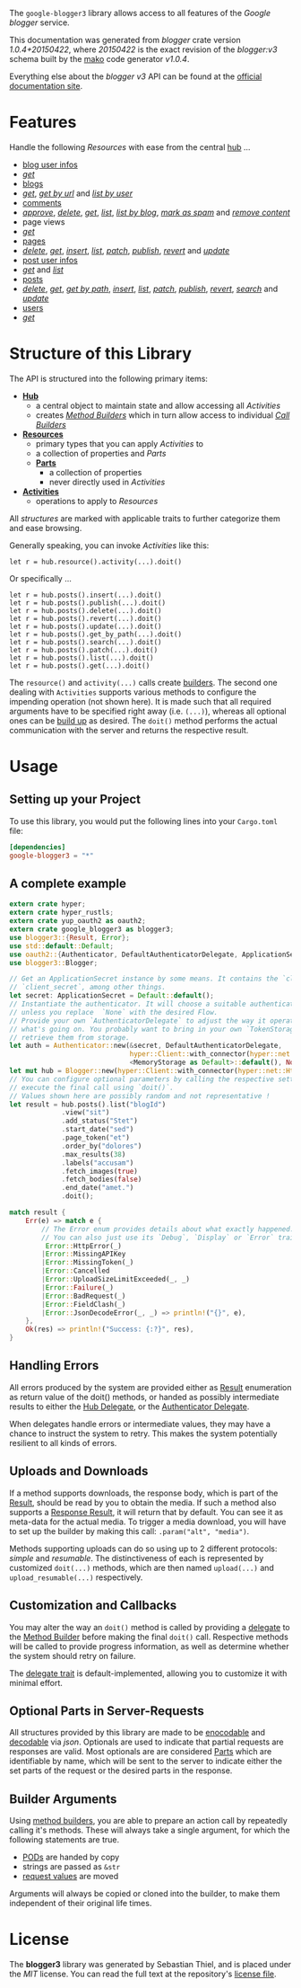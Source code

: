 <!---
DO NOT EDIT !
This file was generated automatically from 'src/mako/api/README.md.mako'
DO NOT EDIT !
-->
The `google-blogger3` library allows access to all features of the *Google blogger* service.

This documentation was generated from *blogger* crate version *1.0.4+20150422*, where *20150422* is the exact revision of the *blogger:v3* schema built by the [mako](http://www.makotemplates.org/) code generator *v1.0.4*.

Everything else about the *blogger* *v3* API can be found at the
[official documentation site](https://developers.google.com/blogger/docs/3.0/getting_started).
# Features

Handle the following *Resources* with ease from the central [hub](https://docs.rs/google-blogger3/1.0.4+20150422/google_blogger3/struct.Blogger.html) ... 

* [blog user infos](https://docs.rs/google-blogger3/1.0.4+20150422/google_blogger3/struct.BlogUserInfo.html)
 * [*get*](https://docs.rs/google-blogger3/1.0.4+20150422/google_blogger3/struct.BlogUserInfoGetCall.html)
* [blogs](https://docs.rs/google-blogger3/1.0.4+20150422/google_blogger3/struct.Blog.html)
 * [*get*](https://docs.rs/google-blogger3/1.0.4+20150422/google_blogger3/struct.BlogGetCall.html), [*get by url*](https://docs.rs/google-blogger3/1.0.4+20150422/google_blogger3/struct.BlogGetByUrlCall.html) and [*list by user*](https://docs.rs/google-blogger3/1.0.4+20150422/google_blogger3/struct.BlogListByUserCall.html)
* [comments](https://docs.rs/google-blogger3/1.0.4+20150422/google_blogger3/struct.Comment.html)
 * [*approve*](https://docs.rs/google-blogger3/1.0.4+20150422/google_blogger3/struct.CommentApproveCall.html), [*delete*](https://docs.rs/google-blogger3/1.0.4+20150422/google_blogger3/struct.CommentDeleteCall.html), [*get*](https://docs.rs/google-blogger3/1.0.4+20150422/google_blogger3/struct.CommentGetCall.html), [*list*](https://docs.rs/google-blogger3/1.0.4+20150422/google_blogger3/struct.CommentListCall.html), [*list by blog*](https://docs.rs/google-blogger3/1.0.4+20150422/google_blogger3/struct.CommentListByBlogCall.html), [*mark as spam*](https://docs.rs/google-blogger3/1.0.4+20150422/google_blogger3/struct.CommentMarkAsSpamCall.html) and [*remove content*](https://docs.rs/google-blogger3/1.0.4+20150422/google_blogger3/struct.CommentRemoveContentCall.html)
* page views
 * [*get*](https://docs.rs/google-blogger3/1.0.4+20150422/google_blogger3/struct.PageViewGetCall.html)
* [pages](https://docs.rs/google-blogger3/1.0.4+20150422/google_blogger3/struct.Page.html)
 * [*delete*](https://docs.rs/google-blogger3/1.0.4+20150422/google_blogger3/struct.PageDeleteCall.html), [*get*](https://docs.rs/google-blogger3/1.0.4+20150422/google_blogger3/struct.PageGetCall.html), [*insert*](https://docs.rs/google-blogger3/1.0.4+20150422/google_blogger3/struct.PageInsertCall.html), [*list*](https://docs.rs/google-blogger3/1.0.4+20150422/google_blogger3/struct.PageListCall.html), [*patch*](https://docs.rs/google-blogger3/1.0.4+20150422/google_blogger3/struct.PagePatchCall.html), [*publish*](https://docs.rs/google-blogger3/1.0.4+20150422/google_blogger3/struct.PagePublishCall.html), [*revert*](https://docs.rs/google-blogger3/1.0.4+20150422/google_blogger3/struct.PageRevertCall.html) and [*update*](https://docs.rs/google-blogger3/1.0.4+20150422/google_blogger3/struct.PageUpdateCall.html)
* [post user infos](https://docs.rs/google-blogger3/1.0.4+20150422/google_blogger3/struct.PostUserInfo.html)
 * [*get*](https://docs.rs/google-blogger3/1.0.4+20150422/google_blogger3/struct.PostUserInfoGetCall.html) and [*list*](https://docs.rs/google-blogger3/1.0.4+20150422/google_blogger3/struct.PostUserInfoListCall.html)
* [posts](https://docs.rs/google-blogger3/1.0.4+20150422/google_blogger3/struct.Post.html)
 * [*delete*](https://docs.rs/google-blogger3/1.0.4+20150422/google_blogger3/struct.PostDeleteCall.html), [*get*](https://docs.rs/google-blogger3/1.0.4+20150422/google_blogger3/struct.PostGetCall.html), [*get by path*](https://docs.rs/google-blogger3/1.0.4+20150422/google_blogger3/struct.PostGetByPathCall.html), [*insert*](https://docs.rs/google-blogger3/1.0.4+20150422/google_blogger3/struct.PostInsertCall.html), [*list*](https://docs.rs/google-blogger3/1.0.4+20150422/google_blogger3/struct.PostListCall.html), [*patch*](https://docs.rs/google-blogger3/1.0.4+20150422/google_blogger3/struct.PostPatchCall.html), [*publish*](https://docs.rs/google-blogger3/1.0.4+20150422/google_blogger3/struct.PostPublishCall.html), [*revert*](https://docs.rs/google-blogger3/1.0.4+20150422/google_blogger3/struct.PostRevertCall.html), [*search*](https://docs.rs/google-blogger3/1.0.4+20150422/google_blogger3/struct.PostSearchCall.html) and [*update*](https://docs.rs/google-blogger3/1.0.4+20150422/google_blogger3/struct.PostUpdateCall.html)
* [users](https://docs.rs/google-blogger3/1.0.4+20150422/google_blogger3/struct.User.html)
 * [*get*](https://docs.rs/google-blogger3/1.0.4+20150422/google_blogger3/struct.UserGetCall.html)




# Structure of this Library

The API is structured into the following primary items:

* **[Hub](https://docs.rs/google-blogger3/1.0.4+20150422/google_blogger3/struct.Blogger.html)**
    * a central object to maintain state and allow accessing all *Activities*
    * creates [*Method Builders*](https://docs.rs/google-blogger3/1.0.4+20150422/google_blogger3/trait.MethodsBuilder.html) which in turn
      allow access to individual [*Call Builders*](https://docs.rs/google-blogger3/1.0.4+20150422/google_blogger3/trait.CallBuilder.html)
* **[Resources](https://docs.rs/google-blogger3/1.0.4+20150422/google_blogger3/trait.Resource.html)**
    * primary types that you can apply *Activities* to
    * a collection of properties and *Parts*
    * **[Parts](https://docs.rs/google-blogger3/1.0.4+20150422/google_blogger3/trait.Part.html)**
        * a collection of properties
        * never directly used in *Activities*
* **[Activities](https://docs.rs/google-blogger3/1.0.4+20150422/google_blogger3/trait.CallBuilder.html)**
    * operations to apply to *Resources*

All *structures* are marked with applicable traits to further categorize them and ease browsing.

Generally speaking, you can invoke *Activities* like this:

```Rust,ignore
let r = hub.resource().activity(...).doit()
```

Or specifically ...

```ignore
let r = hub.posts().insert(...).doit()
let r = hub.posts().publish(...).doit()
let r = hub.posts().delete(...).doit()
let r = hub.posts().revert(...).doit()
let r = hub.posts().update(...).doit()
let r = hub.posts().get_by_path(...).doit()
let r = hub.posts().search(...).doit()
let r = hub.posts().patch(...).doit()
let r = hub.posts().list(...).doit()
let r = hub.posts().get(...).doit()
```

The `resource()` and `activity(...)` calls create [builders][builder-pattern]. The second one dealing with `Activities` 
supports various methods to configure the impending operation (not shown here). It is made such that all required arguments have to be 
specified right away (i.e. `(...)`), whereas all optional ones can be [build up][builder-pattern] as desired.
The `doit()` method performs the actual communication with the server and returns the respective result.

# Usage

## Setting up your Project

To use this library, you would put the following lines into your `Cargo.toml` file:

```toml
[dependencies]
google-blogger3 = "*"
```

## A complete example

```Rust
extern crate hyper;
extern crate hyper_rustls;
extern crate yup_oauth2 as oauth2;
extern crate google_blogger3 as blogger3;
use blogger3::{Result, Error};
use std::default::Default;
use oauth2::{Authenticator, DefaultAuthenticatorDelegate, ApplicationSecret, MemoryStorage};
use blogger3::Blogger;

// Get an ApplicationSecret instance by some means. It contains the `client_id` and 
// `client_secret`, among other things.
let secret: ApplicationSecret = Default::default();
// Instantiate the authenticator. It will choose a suitable authentication flow for you, 
// unless you replace  `None` with the desired Flow.
// Provide your own `AuthenticatorDelegate` to adjust the way it operates and get feedback about 
// what's going on. You probably want to bring in your own `TokenStorage` to persist tokens and
// retrieve them from storage.
let auth = Authenticator::new(&secret, DefaultAuthenticatorDelegate,
                              hyper::Client::with_connector(hyper::net::HttpsConnector::new(hyper_rustls::TlsClient::new())),
                              <MemoryStorage as Default>::default(), None);
let mut hub = Blogger::new(hyper::Client::with_connector(hyper::net::HttpsConnector::new(hyper_rustls::TlsClient::new())), auth);
// You can configure optional parameters by calling the respective setters at will, and
// execute the final call using `doit()`.
// Values shown here are possibly random and not representative !
let result = hub.posts().list("blogId")
             .view("sit")
             .add_status("Stet")
             .start_date("sed")
             .page_token("et")
             .order_by("dolores")
             .max_results(38)
             .labels("accusam")
             .fetch_images(true)
             .fetch_bodies(false)
             .end_date("amet.")
             .doit();

match result {
    Err(e) => match e {
        // The Error enum provides details about what exactly happened.
        // You can also just use its `Debug`, `Display` or `Error` traits
         Error::HttpError(_)
        |Error::MissingAPIKey
        |Error::MissingToken(_)
        |Error::Cancelled
        |Error::UploadSizeLimitExceeded(_, _)
        |Error::Failure(_)
        |Error::BadRequest(_)
        |Error::FieldClash(_)
        |Error::JsonDecodeError(_, _) => println!("{}", e),
    },
    Ok(res) => println!("Success: {:?}", res),
}

```
## Handling Errors

All errors produced by the system are provided either as [Result](https://docs.rs/google-blogger3/1.0.4+20150422/google_blogger3/enum.Result.html) enumeration as return value of 
the doit() methods, or handed as possibly intermediate results to either the 
[Hub Delegate](https://docs.rs/google-blogger3/1.0.4+20150422/google_blogger3/trait.Delegate.html), or the [Authenticator Delegate](https://docs.rs/yup-oauth2/*/yup_oauth2/trait.AuthenticatorDelegate.html).

When delegates handle errors or intermediate values, they may have a chance to instruct the system to retry. This 
makes the system potentially resilient to all kinds of errors.

## Uploads and Downloads
If a method supports downloads, the response body, which is part of the [Result](https://docs.rs/google-blogger3/1.0.4+20150422/google_blogger3/enum.Result.html), should be
read by you to obtain the media.
If such a method also supports a [Response Result](https://docs.rs/google-blogger3/1.0.4+20150422/google_blogger3/trait.ResponseResult.html), it will return that by default.
You can see it as meta-data for the actual media. To trigger a media download, you will have to set up the builder by making
this call: `.param("alt", "media")`.

Methods supporting uploads can do so using up to 2 different protocols: 
*simple* and *resumable*. The distinctiveness of each is represented by customized 
`doit(...)` methods, which are then named `upload(...)` and `upload_resumable(...)` respectively.

## Customization and Callbacks

You may alter the way an `doit()` method is called by providing a [delegate](https://docs.rs/google-blogger3/1.0.4+20150422/google_blogger3/trait.Delegate.html) to the 
[Method Builder](https://docs.rs/google-blogger3/1.0.4+20150422/google_blogger3/trait.CallBuilder.html) before making the final `doit()` call. 
Respective methods will be called to provide progress information, as well as determine whether the system should 
retry on failure.

The [delegate trait](https://docs.rs/google-blogger3/1.0.4+20150422/google_blogger3/trait.Delegate.html) is default-implemented, allowing you to customize it with minimal effort.

## Optional Parts in Server-Requests

All structures provided by this library are made to be [enocodable](https://docs.rs/google-blogger3/1.0.4+20150422/google_blogger3/trait.RequestValue.html) and 
[decodable](https://docs.rs/google-blogger3/1.0.4+20150422/google_blogger3/trait.ResponseResult.html) via *json*. Optionals are used to indicate that partial requests are responses 
are valid.
Most optionals are are considered [Parts](https://docs.rs/google-blogger3/1.0.4+20150422/google_blogger3/trait.Part.html) which are identifiable by name, which will be sent to 
the server to indicate either the set parts of the request or the desired parts in the response.

## Builder Arguments

Using [method builders](https://docs.rs/google-blogger3/1.0.4+20150422/google_blogger3/trait.CallBuilder.html), you are able to prepare an action call by repeatedly calling it's methods.
These will always take a single argument, for which the following statements are true.

* [PODs][wiki-pod] are handed by copy
* strings are passed as `&str`
* [request values](https://docs.rs/google-blogger3/1.0.4+20150422/google_blogger3/trait.RequestValue.html) are moved

Arguments will always be copied or cloned into the builder, to make them independent of their original life times.

[wiki-pod]: http://en.wikipedia.org/wiki/Plain_old_data_structure
[builder-pattern]: http://en.wikipedia.org/wiki/Builder_pattern
[google-go-api]: https://github.com/google/google-api-go-client

# License
The **blogger3** library was generated by Sebastian Thiel, and is placed 
under the *MIT* license.
You can read the full text at the repository's [license file][repo-license].

[repo-license]: https://github.com/Byron/google-apis-rsblob/master/LICENSE.md

